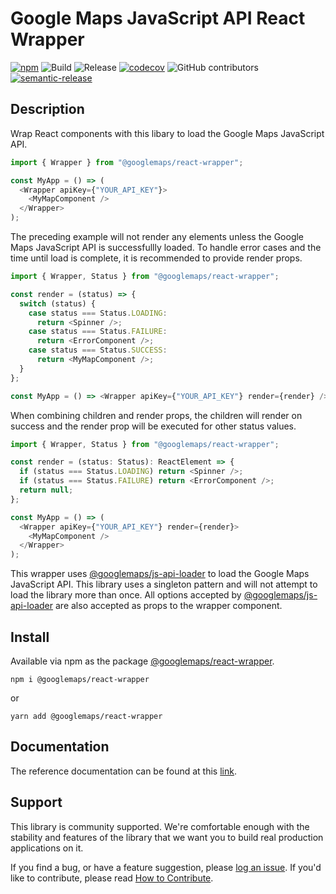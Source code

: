 # Google Maps JavaScript API React Wrapper

[![npm](https://img.shields.io/npm/v/@googlemaps/react-wrapper)](https://www.npmjs.com/package/@googlemaps/js-react-wrapper)
![Build](https://github.com/googlemaps/js-react-wrapper/workflows/Build/badge.svg)
![Release](https://github.com/googlemaps/js-react-wrapper/workflows/Release/badge.svg)
[![codecov](https://codecov.io/gh/googlemaps/js-react-wrapper/branch/master/graph/badge.svg)](https://codecov.io/gh/googlemaps/js-react-wrapper)
![GitHub contributors](https://img.shields.io/github/contributors/googlemaps/js-react-wrapper?color=green)
[![semantic-release](https://img.shields.io/badge/%20%20%F0%9F%93%A6%F0%9F%9A%80-semantic--release-e10079.svg)](https://github.com/semantic-release/semantic-release)

## Description
Wrap React components with this libary to load the Google Maps JavaScript API.

``` javascript
import { Wrapper } from "@googlemaps/react-wrapper";

const MyApp = () => (
  <Wrapper apiKey={"YOUR_API_KEY"}>
    <MyMapComponent />
  </Wrapper>
);
```

The preceding example will not render any elements unless the Google Maps JavaScript API is successfullly loaded. To handle error cases and the time until load is complete, it is recommended to provide render props.

```javascript
import { Wrapper, Status } from "@googlemaps/react-wrapper";

const render = (status) => {
  switch (status) {
    case status === Status.LOADING:
      return <Spinner />;
    case status === Status.FAILURE:
      return <ErrorComponent />;
    case status === Status.SUCCESS:
      return <MyMapComponent />;
  }
};

const MyApp = () => <Wrapper apiKey={"YOUR_API_KEY"} render={render} />;
```

When combining children and render props, the children will render on success and the render prop will be executed for other status values.

```javascript
import { Wrapper, Status } from "@googlemaps/react-wrapper";

const render = (status: Status): ReactElement => {
  if (status === Status.LOADING) return <Spinner />;
  if (status === Status.FAILURE) return <ErrorComponent />;
  return null;
};

const MyApp = () => (
  <Wrapper apiKey={"YOUR_API_KEY"} render={render}>
    <MyMapComponent />
  </Wrapper>
);
```

This wrapper uses [@googlemaps/js-api-loader][js_api_loader] to load the Google Maps JavaScript API. This library uses a singleton pattern and will not attempt to load the library more than once. All options accepted by [@googlemaps/js-api-loader][js_api_loader] are also accepted as props to the wrapper component.

## Install

Available via npm as the package [@googlemaps/react-wrapper](https://www.npmjs.com/package/@googlemaps/react-wrapper).

`npm i @googlemaps/react-wrapper`

or

`yarn add @googlemaps/react-wrapper`

## Documentation

The reference documentation can be found at this [link](https://googlemaps.github.io/js-react-wrapper/index.html).


## Support

This library is community supported. We're comfortable enough with the stability and features of
the library that we want you to build real production applications on it.

If you find a bug, or have a feature suggestion, please [log an issue][issues]. If you'd like to
contribute, please read [How to Contribute][contrib].

[issues]: https://github.com/googlemaps/js-react-wrapper/issues
[contrib]: https://github.com/googlemaps/js-react-wrapper/blob/master/CONTRIBUTING.md
[js_api_loader]: https://www.npmjs.com/package/@googlemaps/js-api-loader